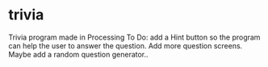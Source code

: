 # trivia
Trivia program made in Processing
To Do: add a Hint button so the program can help the user to answer the question.
Add more question screens.
Maybe add a random question generator..
